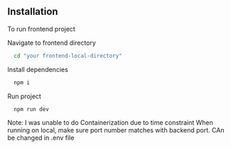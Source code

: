 
## Installation

To run frontend project

Navigate to frontend directory

```bash
  cd "your frontend-local-directory"
```

Install dependencies

```bash
  npm i
```
Run project

```bash
  npm run dev 
```
  
Note: I was unable to do Containerization due to time constraint When running on local, make sure port number matches with backend port.
CAn be changed in .env file

